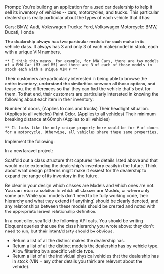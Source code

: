 Prompt:
You're building an application for a used car dealership to help it sell its inventory of vehicles -- cars, motorcycles, and trucks.  This particular dealership is really particular about the types of each vehicle that it has:

Cars: BMW, Audi, Volkswagen 
Trucks: Ford, Volkswagen
Motorcycle: BMW, Ducati, Honda

The dealership always has two particular models for each make in its vehicle class.  It always has 3 and only 3 of each make/model in stock, each with a unique VIN numbers.

    ** I think this means, for example, for BMW Cars, there are two models of a BMW Car (M3 and M5) and there are 3 of each of those models in stock each with a unique VIN # **

Their customers are particularly interested in being able to browse the entire inventory, understand the similarities between all these options, and tease out the differences so that they can find the vehicle that's best for them.  To that end, their customers are particularly interested in knowing the following about each item in their inventory:

Number of doors, (Applies to cars and trucks)
Their headlight situation. (Applies to all vehicles)
Paint Color. (Applies to all vehicles)
Their minimum breaking distance at 60mph (Applies to all vehicles)

    ** It looks like the only unique property here would be for # of doors for a motorcycle. Otherwise, all vehicles share these same properties.

Implement the following:

In a new laravel project:

Scaffold out a class structure that captures the details listed above and that would make extending the dealership's inventory easily in the future.  Think about what design patterns might make it easiest for the dealership to expand the range of its inventory in the future.

Be clear in your design which classes are Models and which ones are not.  You can return a solution in which all classes are Models, or where only some are.  While your models don't need to be fully working code, their hierarchy and what they extend (if anything) should be clearly denoted, and any relationships between these models should be created and noted with the appropriate laravel relationship definition.  

In a controller, scaffold the following API calls. You should be writing Eloquent queries that use the class hierarchy you wrote above: they don't need to run, but their intent/clarity should be obvious.

- Return a list of all the distinct makes the dealership has.
- Return a list of all the distinct models the dealership has by vehicle type.  Allow filtering by a specific vehicle type.
- Return a list of all the individual physical vehicles that the dealership has in stock (VIN + any other details you think are relevant about the vehicle).



